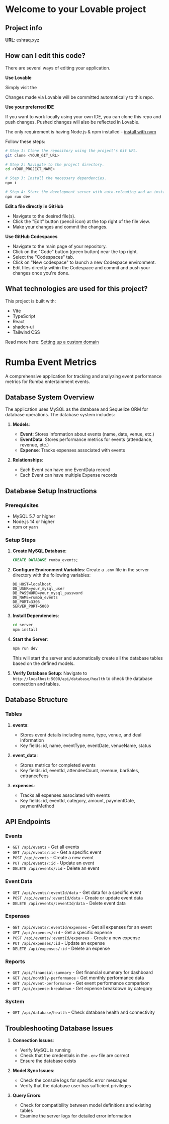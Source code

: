 # Welcome to your Lovable project

## Project info

**URL**: eshraq.xyz

## How can I edit this code?

There are several ways of editing your application.

**Use Lovable**

Simply visit the 

Changes made via Lovable will be committed automatically to this repo.

**Use your preferred IDE**

If you want to work locally using your own IDE, you can clone this repo and push changes. Pushed changes will also be reflected in Lovable.

The only requirement is having Node.js & npm installed - [install with nvm](https://github.com/nvm-sh/nvm#installing-and-updating)

Follow these steps:

```sh
# Step 1: Clone the repository using the project's Git URL.
git clone <YOUR_GIT_URL>

# Step 2: Navigate to the project directory.
cd <YOUR_PROJECT_NAME>

# Step 3: Install the necessary dependencies.
npm i

# Step 4: Start the development server with auto-reloading and an instant preview.
npm run dev
```

**Edit a file directly in GitHub**

- Navigate to the desired file(s).
- Click the "Edit" button (pencil icon) at the top right of the file view.
- Make your changes and commit the changes.

**Use GitHub Codespaces**

- Navigate to the main page of your repository.
- Click on the "Code" button (green button) near the top right.
- Select the "Codespaces" tab.
- Click on "New codespace" to launch a new Codespace environment.
- Edit files directly within the Codespace and commit and push your changes once you're done.

## What technologies are used for this project?

This project is built with:

- Vite
- TypeScript
- React
- shadcn-ui
- Tailwind CSS


Read more here: [Setting up a custom domain](https://docs.lovable.dev/tips-tricks/custom-domain#step-by-step-guide)

# Rumba Event Metrics

A comprehensive application for tracking and analyzing event performance metrics for Rumba entertainment events.

## Database System Overview

The application uses MySQL as the database and Sequelize ORM for database operations. The database system includes:

1. **Models**:
   - **Event**: Stores information about events (name, date, venue, etc.)
   - **EventData**: Stores performance metrics for events (attendance, revenue, etc.)
   - **Expense**: Tracks expenses associated with events

2. **Relationships**:
   - Each Event can have one EventData record
   - Each Event can have multiple Expense records

## Database Setup Instructions

### Prerequisites
- MySQL 5.7 or higher
- Node.js 14 or higher
- npm or yarn

### Setup Steps

1. **Create MySQL Database**:
   ```sql
   CREATE DATABASE rumba_events;
   ```

2. **Configure Environment Variables**:
   Create a `.env` file in the server directory with the following variables:
   ```
   DB_HOST=localhost
   DB_USER=your_mysql_user
   DB_PASSWORD=your_mysql_password
   DB_NAME=rumba_events
   DB_PORT=3306
   SERVER_PORT=5000
   ```

3. **Install Dependencies**:
   ```bash
   cd server
   npm install
   ```

4. **Start the Server**:
   ```bash
   npm run dev
   ```
   This will start the server and automatically create all the database tables based on the defined models.

5. **Verify Database Setup**:
   Navigate to `http://localhost:5000/api/database/health` to check the database connection and tables.

## Database Structure

### Tables

1. **events**: 
   - Stores event details including name, type, venue, and deal information
   - Key fields: id, name, eventType, eventDate, venueName, status

2. **event_data**:
   - Stores metrics for completed events
   - Key fields: id, eventId, attendeeCount, revenue, barSales, entranceFees

3. **expenses**:
   - Tracks all expenses associated with events
   - Key fields: id, eventId, category, amount, paymentDate, paymentMethod

## API Endpoints

### Events
- `GET /api/events` - Get all events
- `GET /api/events/:id` - Get a specific event
- `POST /api/events` - Create a new event
- `PUT /api/events/:id` - Update an event
- `DELETE /api/events/:id` - Delete an event

### Event Data
- `GET /api/events/:eventId/data` - Get data for a specific event
- `POST /api/events/:eventId/data` - Create or update event data
- `DELETE /api/events/:eventId/data` - Delete event data

### Expenses
- `GET /api/events/:eventId/expenses` - Get all expenses for an event
- `GET /api/expenses/:id` - Get a specific expense
- `POST /api/events/:eventId/expenses` - Create a new expense
- `PUT /api/expenses/:id` - Update an expense
- `DELETE /api/expenses/:id` - Delete an expense

### Reports
- `GET /api/financial-summary` - Get financial summary for dashboard
- `GET /api/monthly-performance` - Get monthly performance data
- `GET /api/event-performance` - Get event performance comparison
- `GET /api/expense-breakdown` - Get expense breakdown by category

### System
- `GET /api/database/health` - Check database health and connectivity

## Troubleshooting Database Issues

1. **Connection Issues**:
   - Verify MySQL is running
   - Check that the credentials in the `.env` file are correct
   - Ensure the database exists

2. **Model Sync Issues**:
   - Check the console logs for specific error messages
   - Verify that the database user has sufficient privileges

3. **Query Errors**:
   - Check for compatibility between model definitions and existing tables
   - Examine the server logs for detailed error information
